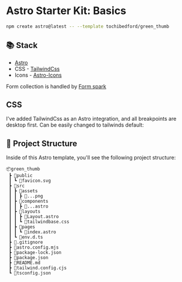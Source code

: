 # Astro Starter Kit: Basics

```sh
npm create astro@latest -- --template tochibedford/green_thumb
```

## 📚 Stack

- [Astro](https://astro.build/)
- CSS - [TailwindCss](https://tailwindcss.com/)
- Icons - [Astro-Icons](https://www.astroicon.dev/)

Form collection is handled by [Form spark](https://formspark.io/)

## CSS

I've added TailwindCss as an Astro integration, and all breakpoints are desktop first. Can be easily changed to tailwinds default:

## 🚀 Project Structure

Inside of this Astro template, you'll see the following project structure:

```text
📦green_thumb
 ┣ 📂public
 ┃ ┗ 📜favicon.svg
 ┣ 📂src
 ┃ ┣ 📂assets
 ┃ ┃ ┣ 📜...png
 ┃ ┣ 📂components
 ┃ ┃ ┣ 📜...astro
 ┃ ┣ 📂layouts
 ┃ ┃ ┣ 📜Layout.astro
 ┃ ┃ ┗ 📜tailwindbase.css
 ┃ ┣ 📂pages
 ┃ ┃ ┗ 📜index.astro
 ┃ ┗ 📜env.d.ts
 ┣ 📜.gitignore
 ┣ 📜astro.config.mjs
 ┣ 📜package-lock.json
 ┣ 📜package.json
 ┣ 📜README.md
 ┣ 📜tailwind.config.cjs
 ┗ 📜tsconfig.json
```
